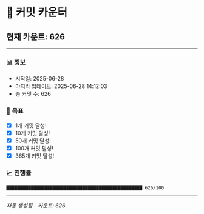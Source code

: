 # 🔢 커밋 카운터

## 현재 카운트: 626

---

### 📊 정보
- 시작일: 2025-06-28
- 마지막 업데이트: 2025-06-28 14:12:03
- 총 커밋 수: 626

### 🎯 목표
- [x] 1개 커밋 달성!
- [x] 10개 커밋 달성!
- [x] 50개 커밋 달성!
- [x] 100개 커밋 달성!
- [x] 365개 커밋 달성!

### 📈 진행률
```
██████████████████████████████████████████████████ 626/100
```

---
*자동 생성됨 - 카운트: 626*
